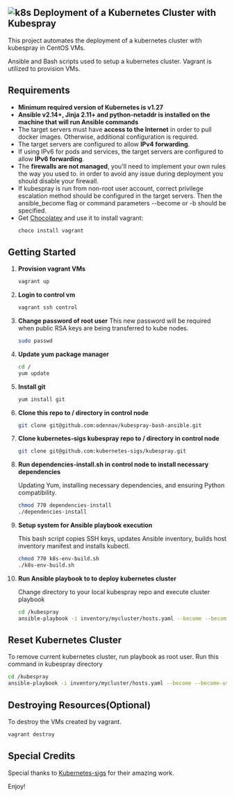 ## ![k8s](https://github.com/odennav/terraform-k8s-aws_ec2/blob/main/docs/icons8-kubernetes-48.png)  Deployment of a Kubernetes Cluster with Kubespray   

This project automates the deployment of a kubernetes cluster with kubespray in CentOS VMs.

Ansible and Bash scripts used to setup a kubernetes cluster.
Vagrant is utilized to provision VMs.


## Requirements

- **Minimum required version of Kubernetes is v1.27**
- **Ansible v2.14+, Jinja 2.11+ and python-netaddr is installed on the machine that will run Ansible commands**
- The target servers must have **access to the Internet** in order to pull docker images. Otherwise, additional configuration is required.
- The target servers are configured to allow **IPv4 forwarding**.
- If using IPv6 for pods and services, the target servers are configured to allow **IPv6 forwarding**.
- The **firewalls are not managed**, you'll need to implement your own rules the way you used to.
    in order to avoid any issue during deployment you should disable your firewall.
- If kubespray is run from non-root user account, correct privilege escalation method
    should be configured in the target servers. Then the ansible_become flag
    or command parameters --become or -b should be specified.
- Get [Chocolatey](https://chocolatey.org/install) and use it to install vagrant:
  ```bash
  choco install vagrant
  ```

## Getting Started
1. **Provision vagrant VMs**
   ```bash
   vagrant up
   ```

2. **Login to control vm**
   ```bash
   vagrant ssh control
   ```

3. **Change password of root user**
   This new password will be required when public RSA keys are being transferred to kube nodes.
   ```bash
   sudo passwd
   ```

4. **Update yum package manager**
   ```bash
   cd /
   yum update
   ```

5. **Install git**
   ```bash
   yum install git
   ```

6. **Clone this repo to / directory in control node**
   ```bash
   git clone git@github.com:odennav/kubespray-bash-ansible.git
   ```

7. **Clone kubernetes-sigs kubespray repo to / directory in control node**
   ```bash
   git clone git@github.com:kubernetes-sigs/kubespray.git
   ```

8. **Run dependencies-install.sh in control node to install necessary dependencies**

   Updating Yum, installing necessary dependencies, and ensuring Python compatibility.
   ```bash
   chmod 770 dependencies-install
   ./dependencies-install
   ```
   

9. **Setup system for Ansible playbook execution**

    This bash script copies SSH keys, updates Ansible inventory, builds host inventory manifest and installs kubectl.
    ```bash
    chmod 770 k8s-env-build.sh
    ./k8s-env-build.sh
    ```


   
10. **Run Ansible playbook to to deploy kubernetes cluster**
    
    Change directory to your local kubespray repo and execute cluster playbook
    ```bash
    cd /kubespray
    ansible-playbook -i inventory/mycluster/hosts.yaml --become --become-user=root cluster.yml   
    ```

## Reset Kubernetes Cluster
To remove current kubernetes cluster, run playbook as root user.
Run this command in kubespray directory
  ```bash
  cd /kubespray
  ansible-playbook -i inventory/mycluster/hosts.yaml --become --become-user=root  reset.yml
  ```
## Destroying Resources(Optional)
To destroy the VMs created by vagrant.
  ```bash
  vagrant destroy
  ```

## Special Credits

Special thanks to [Kubernetes-sigs](https://https://github.com/kubernetes-sigs) for their amazing work.


Enjoy!
